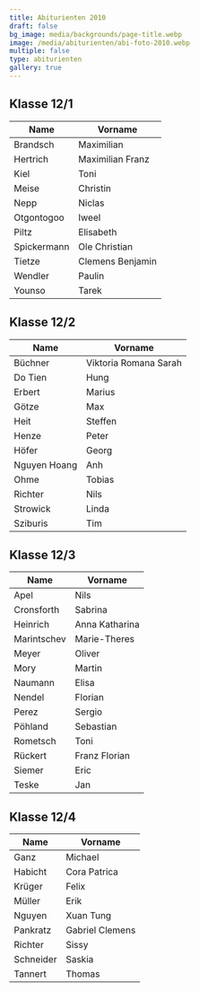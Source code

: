```yaml
---
title: Abiturienten 2010
draft: false
bg_image: media/backgrounds/page-title.webp
image: /media/abiturienten/abi-foto-2010.webp
multiple: false
type: abiturienten
gallery: true
---
```


## Klasse 12/1

|Name|Vorname|
|-|-|
|Brandsch|Maximilian|
|Hertrich|Maximilian Franz|
|Kiel|Toni|
|Meise|Christin|
|Nepp|Niclas|
|Otgontogoo|Iweel|
|Piltz|Elisabeth|
|Spickermann|Ole Christian|
|Tietze|Clemens Benjamin|
|Wendler|Paulin|
|Younso|Tarek|

## Klasse 12/2

|Name|Vorname|
|-|-|
|Büchner|Viktoria Romana Sarah|
|Do Tien|Hung|
|Erbert|Marius|
|Götze|Max|
|Heit|Steffen|
|Henze|Peter|
|Höfer|Georg|
|Nguyen Hoang|Anh|
|Ohme|Tobias|
|Richter|Nils|
|Strowick|Linda|
|Sziburis|Tim|

## Klasse 12/3

|Name|Vorname|
|-|-|
|Apel|Nils|
|Cronsforth|Sabrina|
|Heinrich|Anna Katharina|
|Marintschev|Marie-Theres|
|Meyer|Oliver|
|Mory|Martin|
|Naumann|Elisa|
|Nendel|Florian|
|Perez|Sergio|
|Pöhland|Sebastian|
|Rometsch|Toni|
|Rückert|Franz Florian|
|Siemer|Eric|
|Teske|Jan|

## Klasse 12/4

|Name|Vorname|
|-|-|
|Ganz|Michael|
|Habicht|Cora Patrica|
|Krüger|Felix|
|Müller|Erik|
|Nguyen|Xuan Tung|
|Pankratz|Gabriel Clemens|
|Richter|Sissy|
|Schneider|Saskia|
|Tannert|Thomas|
